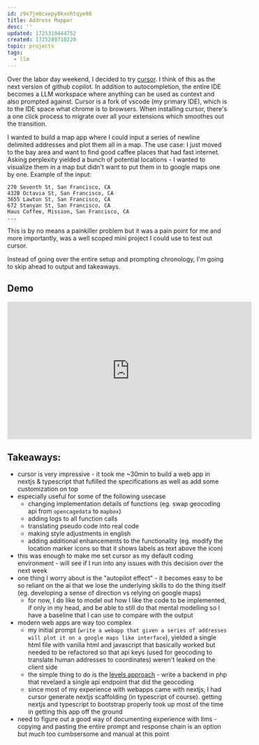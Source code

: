 ```yaml
---
id: z9v7jm0cvepy0kxnhtqye98
title: Address Mapper
desc: ''
updated: 1725310444752
created: 1725289710220
topic: projects
tags:
  - llm
---
```


Over the labor day weekend, I decided to try [cursor](https://www.cursor.com/). I think of this as the next version of github copilot. In addition to autocompletion, the entire IDE  becomes a LLM workspace where anything can be used as context and also prompted against. 
Cursor is a fork of vscode (my primary IDE), which is to the IDE space what chrome is to browsers. When installing cursor, there's a one click process to migrate over all your extensions which smoothes out the transition.

I wanted to build a map app where I could input a series of newline delimited addresses and plot them all in a map. 
The use case: I just moved to the bay area and want to find good caffee places that had fast internet. Asking perplexity yielded a bunch of potential locations - I wanted to visualize them in a map but didn't want to put them in to google maps one by one.
Example of the input:
```
270 Seventh St, San Francisco, CA
432B Octavia St, San Francisco, CA
3655 Lawton St, San Francisco, CA
672 Stanyan St, San Francisco, CA
Haus Coffee, Mission, San Francisco, CA
...
```

This is by no means a painkiller problem but it was a pain point for me and more importantly, was a well scoped mini project I could use to test out cursor.

Instead of going over the entire setup and prompting chronology, I'm going to skip ahead to output and takeaways.

## Demo
<iframe width="560" height="315" src="https://www.youtube.com/embed/F_-95MUTNOQ?si=SBNiePKYdoCDbGlN" title="YouTube video player" frameborder="0" allow="accelerometer; autoplay; clipboard-write; encrypted-media; gyroscope; picture-in-picture; web-share" referrerpolicy="strict-origin-when-cross-origin" allowfullscreen></iframe>


## Takeaways:
- cursor is very impressive - it took me ~30min to build a web app in nextjs & typescript that fufilled the specifications as well as add some customization on top
- especially useful for some of the following usecase
    - changing implementation details of functions (eg. swap geocoding api from `opencagedata` to `mapbox`)
    - adding logs to all function calls
    - translating pseudo code into real code
    - making style adjustments in english 
    - adding additional enhancements to the functionality (eg. modify the location marker icons so that it shows labels as text above the icon)
- this was enough to make me set cursor as my default coding environment - will see if I run into any issues with this decision over the next week
- one thing I worry about is the "autopilot effect" - it becomes easy to be so reliant on the ai that we lose the underlying skills to do the thing itself (eg. developing a sense of direction vs relying on google maps)
    - for now, I do like to model out how I like the code to be implemented, if only in my head, and be able to still do that mental modelling so I have a baseline that I can use to compare with the output
- modern web apps are way too complex
    - my initial prompt (`write a webapp that given a series of addresses will plot it on a google maps like interface`), yielded a single html file with vanilla html and javascript that basically worked but needed to be refactored so that api keys (used for geocoding to translate human addresses to coordinates) weren't leaked on the client side
    - the simple thing to do is the [levels approach](https://x.com/levelsio) - write a backend in php that revelaed a single api endpoint that did the geocoding
    - since most of my experience with webapps came with nextjs, I had cursor generate nextjs scaffolding (in typescript of course). getting nextjs and typescript to bootstrap properly took up most of the time in getting this app off the ground
- need to figure out a good way of documenting experience with llms - copying and pasting the entire prompt and response chain is an option but much too cumbsersome and manual at this point

    

<!-- ## Setup
I started off by generating a scaffold using gpt4o.
```
write a webapp that given a series of addresses will plot it on a google maps like interface
```

This resulted in a single html file that basically worked. The main problems with this solution is that it put the API key on the client side which, unless you want clients to use their own api keys, is almost never what you want from a security perspective.
```html
<!DOCTYPE html>
<html lang="en">
<head>
    <meta charset="UTF-8">
    <meta name="viewport" content="width=device-width, initial-scale=1.0">
    <title>Address Plotter</title>
    <link rel="stylesheet" href="https://unpkg.com/leaflet/dist/leaflet.css" />
    <style>
        #map {
            height: 600px;
            width: 100%;
        }
    </style>
</head>
<body>
    <h1>Address Plotter</h1>
    <textarea id="addresses" rows="5" cols="50" placeholder="Enter addresses, one per line"></textarea><br><br>
    <button onclick="plotAddresses()">Plot Addresses</button>
    <div id="map"></div>

    <script src="https://unpkg.com/leaflet/dist/leaflet.js"></script>
    <script>
        const map = L.map('map').setView([37.7749, -122.4194], 13); // Default to San Francisco

        L.tileLayer('https://{s}.tile.openstreetmap.org/{z}/{x}/{y}.png', {
            maxZoom: 19,
        }).addTo(map);

        async function plotAddresses() {
            const addresses = document.getElementById('addresses').value.split('\n');
            for (const address of addresses) {
                const location = await geocodeAddress(address.trim());
                if (location) {
                    L.marker([location.lat, location.lng]).addTo(map)
                        .bindPopup(address)
                        .openPopup();
                }
            }
        }

        async function geocodeAddress(address) {
            const apiKey = 'YOUR_API_KEY'; // Replace with your OpenCage or Mapbox API key
            const response = await fetch(`https://api.opencagedata.com/geocode/v1/json?q=${encodeURIComponent(address)}&key=${apiKey}`);
            const data = await response.json();
            if (data.results && data.results.length > 0) {
                return data.results[0].geometry;
            }
            return null;
        }
    </script>
</body>
</html>
```

## Setup 2 - Nextjs

Using gpt4o, I used the following prompts to re-create this app using nextjs

1. Generate a nextjs app
```
generate scaffolding for a basic nextjs 12 typescript application
```

2. customize scaffold to create a map app
```
using this scaffold, create a maps app that takes a list of addresses and plots them on a map 
```

Note that I could have done this in cursor itself, this is just going by habit of using chatgpt directly to create an initial version of the app.  -->
